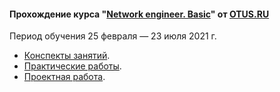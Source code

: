 #### Прохождение курса "[Network engineer. Basic](https://otus.ru/lessons/setevoy-inzhener-basic/)" от [OTUS.RU](https://otus.ru/)
Период обучения 25 февраля — 23 июля 2021 г.

 - [Конспекты занятий](lections/).
 - [Практические работы](labs/).
 - [Проектная работа](final/).
